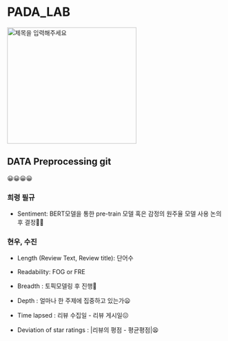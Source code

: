 # PADA_LAB
<img src="https://github.com/user-attachments/assets/35685bcc-e06f-445e-b45d-428e643349c8" alt="제목을 입력해주세요" width="300" height="270">


## DATA Preprocessing git

😀😀😀😀

### 희령 필규
- Sentiment: BERT모델을 통한 pre-train 모델 혹은 감정의 원주율 모델 사용 논의 후 결정😮‍💨
### 현우, 수진

- Length (Review Text, Review title): 단어수

- Readability: FOG or FRE

- Breadth : 토픽모델링 후 진행🧐

- Depth : 얼마나 한 주제에 집중하고 있는가😦

- Time lapsed : 리뷰 수집일 - 리뷰 게시일😖

- Deviation of star ratings : |리뷰의 평점 - 평균평점|😫
